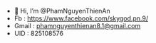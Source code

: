 - 👋 Hi, I’m @PhamNguyenThienAn
- Fb : https://www.facebook.com/skygod.pn.9/
- Gmail : phamnguyenthienan8.1@gmail.com
- UID : 825108576


<!---
PhamNguyenThienAn/PhamNguyenThienAn is a ✨ special ✨ repository because its `README.md` (this file) appears on your GitHub profile.
You can click the Preview link to take a look at your changes.
--->
